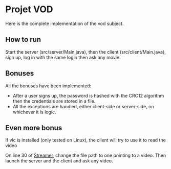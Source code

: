 # Projet VOD

Here is the complete implementation of the vod subject.

## How to run
Start the server (src/server/Main.java), then the client (src/client/Main.java), sign up, log in with the same login then ask any movie.

## Bonuses
All the bonuses have been implemented:
- After a user signs up, the password is hashed with the CRC12 algorithm then the credentials are stored in a file.
- All the exceptions are handled, either client-side or server-side, on whichever it is logic.

## Even more bonus
If vlc is installed (only tested on Linux), the client will try to use it to read the video

On line 30 of [Streamer](src/server/Streamer.java), change the file path to one pointing to a video.
Then launch the server and the client and ask any video.